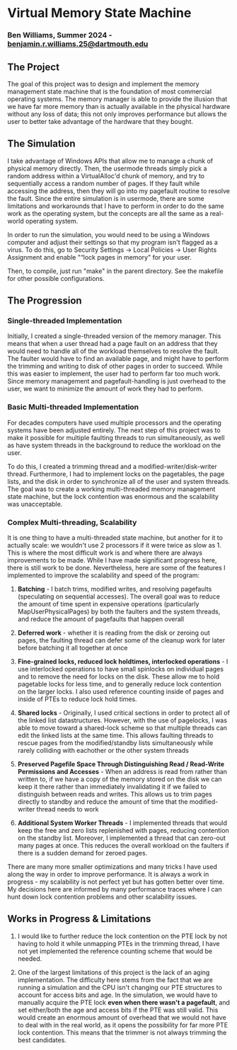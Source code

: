 # Virtual Memory State Machine
### Ben Williams, Summer 2024 - benjamin.r.williams.25@dartmouth.edu

## The Project

The goal of this project was to design and implement the memory management state machine that is the foundation of most commercial operating systems. The memory manager is able to provide the illusion that we have far more memory than is actually available in the physical hardware without any loss of data; this not only improves performance but allows the user to better take advantage of the hardware that they bought.


## The Simulation

I take advantage of Windows APIs that allow me to manage a chunk of physical memory directly. Then, the usermode threads simply pick a random address within a VirtualAlloc'd chunk of memory, and try to sequentially access a random number of pages. If they fault while accessing the address, then they will go into my pagefault routine to resolve the fault. Since the entire simulation is in usermode, there are some limitations and workarounds that I have to perform in order to do the same work as the operating system, but the concepts are all the same as a real-world operating system.

In order to run the simulation, you would need to be using a Windows computer and adjust their settings so that my program isn't flagged as a virus. To do this, go to Security Settings -> Local Policies -> User Rights Assignment and enable "“lock pages in memory" for your user. 

Then, to compile, just run "make" in the parent directory. See the makefile for other possible configurations.

## The Progression

### Single-threaded Implementation

Initially, I created a single-threaded version of the memory manager. This means that when a user thread had a page fault on an address that they would need to handle all of the workload themselves to resolve the fault. The faulter would have to find an available page, and might have to perform the trimming and writing to disk of other pages in order to succeed. While this was easier to implement, the user had to perform far too much work. Since memory management and pagefault-handling is just overhead to the user, we want to minimize the amount of work they had to perform.


### Basic Multi-threaded Implementation

For decades computers have used multiple processors and the operating systems have been adjusted entirely. The next step of this project was to make it possible for multiple faulting threads to run simultaneously, as well as have system threads in the background to reduce the workload on the user. 

To do this, I created a trimming thread and a modified-writer/disk-writer thread. Furthermore, I had to implement locks on the pagetables, the page lists, and the disk in order to synchronize all of the user and system threads. The goal was to create a working multi-threaded memory management state machine, but the lock contention was enormous and the scalability was unacceptable.


### Complex Multi-threading, Scalability


It is one thing to have a multi-threaded state machine, but another for it to actually scale: we wouldn't use 2 processors if it were twice as slow as 1. This is where the most difficult work is and where there are always improvements to be made. While I have made significant progress here, there is still work to be done. Nevertheless, here are some of the features I implemented to improve the scalability and speed of the program:

1. **Batching** - I batch trims, modified writes, and resolving pagefaults (speculating on sequential accesses). The overall goal was to reduce the amount of time spent in expensive operations (particularly MapUserPhysicalPages) by both the faulters and the system threads, and reduce the amount of pagefaults that happen overall

2. **Deferred work** - whether it is reading from the disk or zeroing out pages, the faulting thread can defer some of the cleanup work for later before batching it all together at once

3. **Fine-grained locks, reduced lock holdtimes, interlocked operations** - I use interlocked operations to have small spinlocks on individual pages and to remove the need for locks on the disk. These allow me to hold pagetable locks for less time, and to generally reduce lock contention on the larger locks. I also used reference counting inside of pages and inside of PTEs to reduce lock hold times.

4. **Shared locks** - Originally, I used critical sections in order to protect all of the linked list datastructures. However, with the use of pagelocks, I was able to move toward a shared-lock scheme so that multiple threads can edit the linked lists at the same time. This allows faulting threads to rescue pages from the modified/standby lists simultaneously while rarely colliding with eachother or the other system threads

5. **Preserved Pagefile Space Through Distinguishing Read / Read-Write Permissions and Accesses** - When an address is read from rather than written to, if we have a copy of the memory stored on the disk we can keep it there rather than immediately invalidating it if we failed to distinguish between reads and writes. This allows us to trim pages directly to standby and reduce the amount of time that the modified-writer thread needs to work

6. **Additional System Worker Threads** - I implemented threads that would keep the free and zero lists replenished with pages, reducing contention on the standby list. Moreover, I implemented a thread that can zero-out many pages at once. This reduces the overall workload on the faulters if there is a sudden demand for zeroed pages.


There are many more smaller optimizations and many tricks I have used along the way in order to improve performance. It is always a work in progress - my scalability is not perfect yet but has gotten better over time. My decisions here are informed by many performance traces where I can hunt down lock contention problems and other scalability issues.


## Works in Progress & Limitations

1. I would like to further reduce the lock contention on the PTE lock by not having to hold it while unmapping PTEs in the trimming thread, I have not yet implemented the reference counting scheme that would be needed.

2. One of the largest limitations of this project is the lack of an aging implementation. The difficulty here stems from the fact that we are running a simulation and the CPU isn't changing our PTE structures to account for access bits and age. In the simulation, we would have to manually acquire the PTE lock **even when there wasn't a pagefault**, and set either/both the age and access bits if the PTE was still valid. This would create an enormous amount of overhead that we would not have to deal with in the real world, as it opens the possibility for far more PTE lock contention. This means that the trimmer is not always trimming the best candidates.




